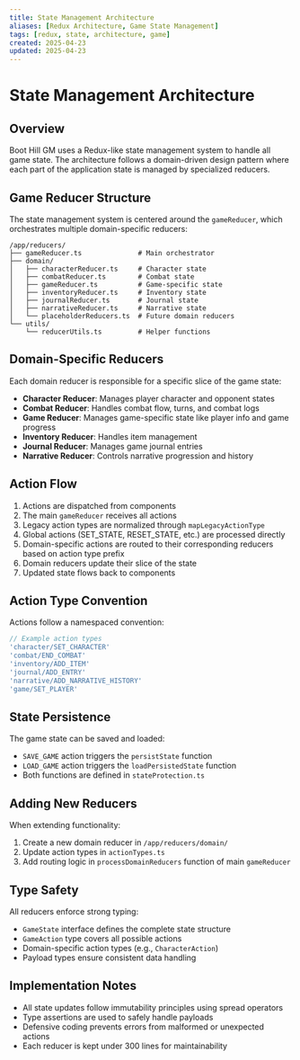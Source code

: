 ```yaml
---
title: State Management Architecture
aliases: [Redux Architecture, Game State Management]
tags: [redux, state, architecture, game]
created: 2025-04-23
updated: 2025-04-23
---
```


# State Management Architecture

## Overview

Boot Hill GM uses a Redux-like state management system to handle all game state. The architecture follows a domain-driven design pattern where each part of the application state is managed by specialized reducers.

## Game Reducer Structure

The state management system is centered around the `gameReducer`, which orchestrates multiple domain-specific reducers:

```
/app/reducers/
├── gameReducer.ts              # Main orchestrator
├── domain/
│   ├── characterReducer.ts     # Character state
│   ├── combatReducer.ts        # Combat state
│   ├── gameReducer.ts          # Game-specific state
│   ├── inventoryReducer.ts     # Inventory state
│   ├── journalReducer.ts       # Journal state
│   ├── narrativeReducer.ts     # Narrative state
│   └── placeholderReducers.ts  # Future domain reducers
└── utils/
    └── reducerUtils.ts         # Helper functions
```

## Domain-Specific Reducers

Each domain reducer is responsible for a specific slice of the game state:

- **Character Reducer**: Manages player character and opponent states
- **Combat Reducer**: Handles combat flow, turns, and combat logs
- **Game Reducer**: Manages game-specific state like player info and game progress
- **Inventory Reducer**: Handles item management
- **Journal Reducer**: Manages game journal entries
- **Narrative Reducer**: Controls narrative progression and history

## Action Flow

1. Actions are dispatched from components
2. The main `gameReducer` receives all actions
3. Legacy action types are normalized through `mapLegacyActionType`
4. Global actions (SET_STATE, RESET_STATE, etc.) are processed directly
5. Domain-specific actions are routed to their corresponding reducers based on action type prefix
6. Domain reducers update their slice of the state
7. Updated state flows back to components

## Action Type Convention

Actions follow a namespaced convention:

```typescript
// Example action types
'character/SET_CHARACTER'
'combat/END_COMBAT'
'inventory/ADD_ITEM'
'journal/ADD_ENTRY'
'narrative/ADD_NARRATIVE_HISTORY'
'game/SET_PLAYER'
```

## State Persistence

The game state can be saved and loaded:

- `SAVE_GAME` action triggers the `persistState` function
- `LOAD_GAME` action triggers the `loadPersistedState` function
- Both functions are defined in `stateProtection.ts`

## Adding New Reducers

When extending functionality:

1. Create a new domain reducer in `/app/reducers/domain/`
2. Update action types in `actionTypes.ts`
3. Add routing logic in `processDomainReducers` function of main `gameReducer`

## Type Safety

All reducers enforce strong typing:

- `GameState` interface defines the complete state structure
- `GameAction` type covers all possible actions
- Domain-specific action types (e.g., `CharacterAction`)
- Payload types ensure consistent data handling

## Implementation Notes

- All state updates follow immutability principles using spread operators
- Type assertions are used to safely handle payloads
- Defensive coding prevents errors from malformed or unexpected actions
- Each reducer is kept under 300 lines for maintainability
